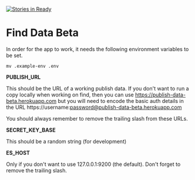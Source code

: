 [![Stories in Ready](https://badge.waffle.io/datagovuk/find_data_beta.png?label=ready&title=Ready)](https://waffle.io/datagovuk/find_data_beta?utm_source=badge)
# Find Data Beta

In order for the app to work, it needs the following environment variables
to be set.

`mv .example-env .env`

**PUBLISH_URL**

This should be the URL of a working publish data.  If you don't want to run
a copy locally when working on find, then you can use
https://publish-data-beta.herokuapp.com but you will need to encode the
basic auth details in the URL https://username:password@publish-data-beta.herokuapp.com

You should always remember to remove the trailing slash from these URLs.

**SECRET_KEY_BASE**

This should be a random string (for development)

**ES_HOST**

Only if you don't want to use 127.0.0.1:9200 (the default).  Don't forget to remove
the trailing slash.
